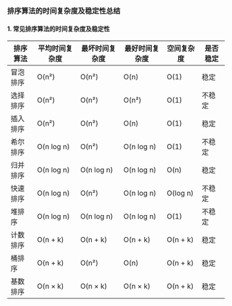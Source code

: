### 排序算法的时间复杂度及稳定性总结

#### 1. 常见排序算法的时间复杂度及稳定性

| 排序算法     | 平均时间复杂度 | 最坏时间复杂度 | 最好时间复杂度 | 空间复杂度 | 是否稳定 |
|--------------|----------------|----------------|----------------|------------|----------|
| 冒泡排序     | O(n²)          | O(n²)          | O(n)           | O(1)       | 稳定     |
| 选择排序     | O(n²)          | O(n²)          | O(n²)          | O(1)       | 不稳定   |
| 插入排序     | O(n²)          | O(n²)          | O(n)           | O(1)       | 稳定     |
| 希尔排序     | O(n log n)     | O(n²)          | O(n log n)     | O(1)       | 不稳定   |
| 归并排序     | O(n log n)     | O(n log n)     | O(n log n)     | O(n)       | 稳定     |
| 快速排序     | O(n log n)     | O(n²)          | O(n log n)     | O(log n)   | 不稳定   |
| 堆排序       | O(n log n)     | O(n log n)     | O(n log n)     | O(1)       | 不稳定   |
| 计数排序     | O(n + k)       | O(n + k)       | O(n + k)       | O(n + k)   | 稳定     |
| 桶排序       | O(n + k)       | O(n²)          | O(n)           | O(n + k)   | 稳定     |
| 基数排序     | O(n × k)       | O(n × k)       | O(n × k)       | O(n + k)   | 稳定     |

